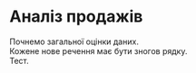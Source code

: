 # Аналіз продажів
  Почнемо загальної оцінки даних.  
  Кожене нове речення має бути зногов рядку.  
  Тест.  
